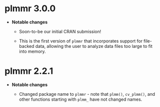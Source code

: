 # plmmr 3.0.0

* **Notable changes** 

  * Soon-to-be our initial CRAN submission! 
  
  * This is the first version of `plmmr` that incorporates support for file-backed data, allowing the user to analyze data files too large to fit into memory. 


# plmmr 2.2.1

* **Notable changes**

  * Changed package name to `plmmr` - note that `plmm()`, `cv_plmm()`, and other functions starting with `plmm_` have not changed names. 


